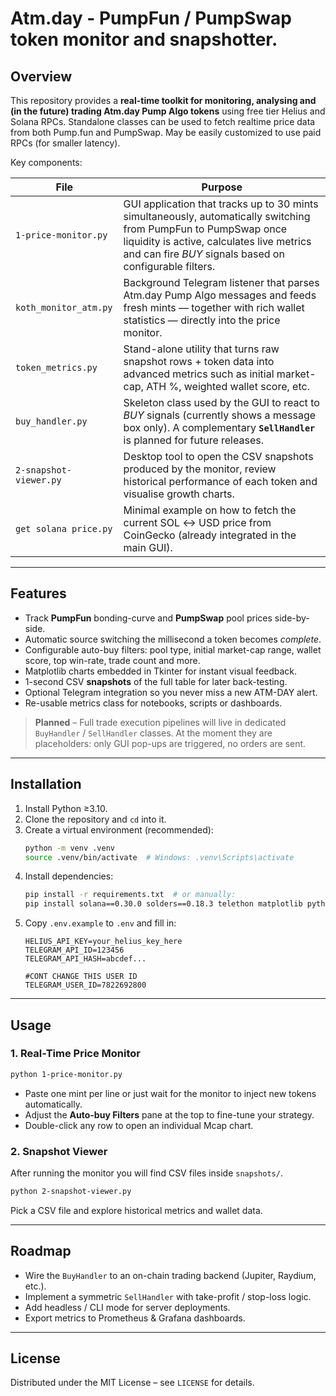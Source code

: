 # Atm.day - PumpFun / PumpSwap token monitor and snapshotter.

## Overview
This repository provides a **real-time toolkit for monitoring, analysing and (in the future) trading Atm.day Pump Algo tokens** using free tier Helius and Solana RPCs.
Standalone classes can be used to fetch realtime price data from both Pump.fun and PumpSwap. May be easily customized to use paid RPCs (for smaller latency).

Key components:

| File | Purpose |
|------|---------|
| `1-price-monitor.py` | GUI application that tracks up to 30 mints simultaneously, automatically switching from PumpFun to PumpSwap once liquidity is active, calculates live metrics and can fire *BUY* signals based on configurable filters. |
| `koth_monitor_atm.py` | Background Telegram listener that parses Atm.day Pump Algo messages and feeds fresh mints — together with rich wallet statistics — directly into the price monitor. |
| `token_metrics.py` | Stand-alone utility that turns raw snapshot rows + token data into advanced metrics such as initial market-cap, ATH %, weighted wallet score, etc. |
| `buy_handler.py` | Skeleton class used by the GUI to react to *BUY* signals (currently shows a message box only). A complementary **`SellHandler`** is planned for future releases. |
| `2-snapshot-viewer.py` | Desktop tool to open the CSV snapshots produced by the monitor, review historical performance of each token and visualise growth charts. |
| `get solana price.py` | Minimal example on how to fetch the current SOL ↔ USD price from CoinGecko (already integrated in the main GUI). |

---

## Features
* Track **PumpFun** bonding-curve and **PumpSwap** pool prices side-by-side.
* Automatic source switching the millisecond a token becomes _complete_.
* Configurable auto-buy filters: pool type, initial market-cap range, wallet score, top win-rate, trade count and more.
* Matplotlib charts embedded in Tkinter for instant visual feedback.
* 1-second CSV **snapshots** of the full table for later back-testing.
* Optional Telegram integration so you never miss a new ATM-DAY alert.
* Re-usable metrics class for notebooks, scripts or dashboards.

> **Planned** – Full trade execution pipelines will live in dedicated `BuyHandler` / `SellHandler` classes. At the moment they are placeholders: only GUI pop-ups are triggered, no orders are sent.

---

## Installation
1. Install Python ≥3.10.
2. Clone the repository and `cd` into it.
3. Create a virtual environment (recommended):
   ```bash
   python -m venv .venv
   source .venv/bin/activate  # Windows: .venv\Scripts\activate
   ```
4. Install dependencies:
   ```bash
   pip install -r requirements.txt  # or manually:
   pip install solana==0.30.0 solders==0.18.3 telethon matplotlib python-dotenv requests typing-extensions
   ```
5. Copy `.env.example` to `.env` and fill in:
   ```dotenv
   HELIUS_API_KEY=your_helius_key_here
   TELEGRAM_API_ID=123456
   TELEGRAM_API_HASH=abcdef...

   #CONT CHANGE THIS USER ID
   TELEGRAM_USER_ID=7822692800
   ```

---

## Usage
### 1. Real-Time Price Monitor
```bash
python 1-price-monitor.py
```
* Paste one mint per line or just wait for the monitor to inject new tokens automatically.
* Adjust the **Auto-buy Filters** pane at the top to fine-tune your strategy.
* Double-click any row to open an individual Mcap chart.

### 2. Snapshot Viewer
After running the monitor you will find CSV files inside `snapshots/`.

```bash
python 2-snapshot-viewer.py
```
Pick a CSV file and explore historical metrics and wallet data.

---

## Roadmap
* Wire the `BuyHandler` to an on-chain trading backend (Jupiter, Raydium, etc.).
* Implement a symmetric `SellHandler` with take-profit / stop-loss logic.
* Add headless / CLI mode for server deployments.
* Export metrics to Prometheus & Grafana dashboards.

---

## License
Distributed under the MIT License – see `LICENSE` for details. 
